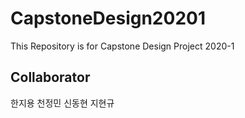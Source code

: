 # CapstoneDesign20201
This Repository is for Capstone Design Project 2020-1

## Collaborator
한지용 천정민 신동현 지현규
